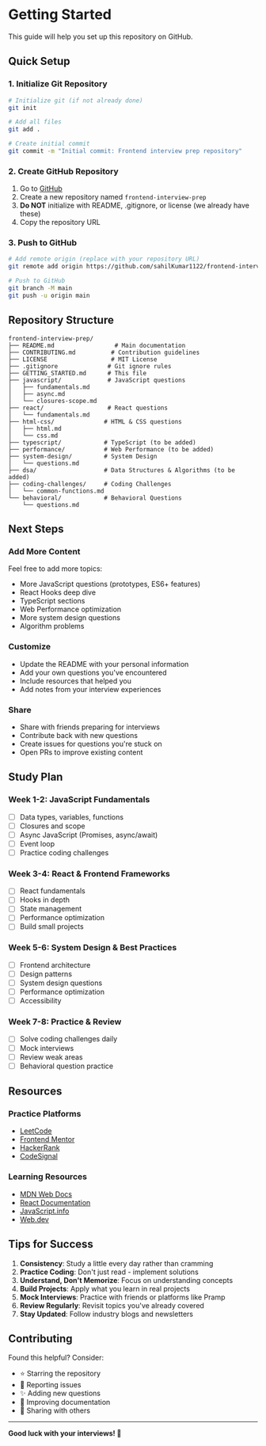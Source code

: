 # Getting Started

This guide will help you set up this repository on GitHub.

## Quick Setup

### 1. Initialize Git Repository

```bash
# Initialize git (if not already done)
git init

# Add all files
git add .

# Create initial commit
git commit -m "Initial commit: Frontend interview prep repository"
```

### 2. Create GitHub Repository

1. Go to [GitHub](https://github.com/new)
2. Create a new repository named `frontend-interview-prep`
3. **Do NOT** initialize with README, .gitignore, or license (we already have these)
4. Copy the repository URL

### 3. Push to GitHub

```bash
# Add remote origin (replace with your repository URL)
git remote add origin https://github.com/sahilKumar1122/frontend-interview-prep.git

# Push to GitHub
git branch -M main
git push -u origin main
```

## Repository Structure

```
frontend-interview-prep/
├── README.md                 # Main documentation
├── CONTRIBUTING.md          # Contribution guidelines
├── LICENSE                  # MIT License
├── .gitignore              # Git ignore rules
├── GETTING_STARTED.md      # This file
├── javascript/             # JavaScript questions
│   ├── fundamentals.md
│   ├── async.md
│   └── closures-scope.md
├── react/                  # React questions
│   └── fundamentals.md
├── html-css/              # HTML & CSS questions
│   ├── html.md
│   └── css.md
├── typescript/            # TypeScript (to be added)
├── performance/           # Web Performance (to be added)
├── system-design/         # System Design
│   └── questions.md
├── dsa/                   # Data Structures & Algorithms (to be added)
├── coding-challenges/     # Coding Challenges
│   └── common-functions.md
└── behavioral/            # Behavioral Questions
    └── questions.md
```

## Next Steps

### Add More Content

Feel free to add more topics:
- More JavaScript questions (prototypes, ES6+ features)
- React Hooks deep dive
- TypeScript sections
- Web Performance optimization
- More system design questions
- Algorithm problems

### Customize

- Update the README with your personal information
- Add your own questions you've encountered
- Include resources that helped you
- Add notes from your interview experiences

### Share

- Share with friends preparing for interviews
- Contribute back with new questions
- Create issues for questions you're stuck on
- Open PRs to improve existing content

## Study Plan

### Week 1-2: JavaScript Fundamentals
- [ ] Data types, variables, functions
- [ ] Closures and scope
- [ ] Async JavaScript (Promises, async/await)
- [ ] Event loop
- [ ] Practice coding challenges

### Week 3-4: React & Frontend Frameworks
- [ ] React fundamentals
- [ ] Hooks in depth
- [ ] State management
- [ ] Performance optimization
- [ ] Build small projects

### Week 5-6: System Design & Best Practices
- [ ] Frontend architecture
- [ ] Design patterns
- [ ] System design questions
- [ ] Performance optimization
- [ ] Accessibility

### Week 7-8: Practice & Review
- [ ] Solve coding challenges daily
- [ ] Mock interviews
- [ ] Review weak areas
- [ ] Behavioral question practice

## Resources

### Practice Platforms
- [LeetCode](https://leetcode.com/)
- [Frontend Mentor](https://www.frontendmentor.io/)
- [HackerRank](https://www.hackerrank.com/)
- [CodeSignal](https://codesignal.com/)

### Learning Resources
- [MDN Web Docs](https://developer.mozilla.org/)
- [React Documentation](https://react.dev/)
- [JavaScript.info](https://javascript.info/)
- [Web.dev](https://web.dev/)

## Tips for Success

1. **Consistency**: Study a little every day rather than cramming
2. **Practice Coding**: Don't just read - implement solutions
3. **Understand, Don't Memorize**: Focus on understanding concepts
4. **Build Projects**: Apply what you learn in real projects
5. **Mock Interviews**: Practice with friends or platforms like Pramp
6. **Review Regularly**: Revisit topics you've already covered
7. **Stay Updated**: Follow industry blogs and newsletters

## Contributing

Found this helpful? Consider:
- ⭐ Starring the repository
- 🐛 Reporting issues
- ✨ Adding new questions
- 📝 Improving documentation
- 🔀 Sharing with others

---

**Good luck with your interviews! 🚀**
